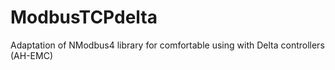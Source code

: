 # ModbusTCPdelta
Adaptation of NModbus4 library for comfortable using with Delta controllers (AH-EMC)
